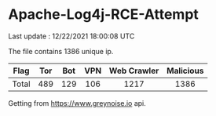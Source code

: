 
# Apache-Log4j-RCE-Attempt

Last update : 12/22/2021 18:00:08 UTC

The file contains 1386 unique ip.

| Flag | Tor | Bot | VPN | Web Crawler | Malicious |
| :-:  | :-: | :-: | :-: | :-:         | :-:       |
| Total| 489  | 129  | 106  | 1217          | 1386        |

Getting from https://www.greynoise.io api.
